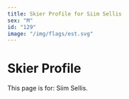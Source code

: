 ```yaml
---
title: Skier Profile for Siim Sellis
sex: "M"
id: "129"
image: "/img/flags/est.svg" 
---
```


# Skier Profile

This page is for: Siim Sellis.
    